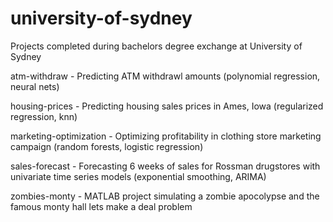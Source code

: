 # university-of-sydney

Projects completed during bachelors degree exchange at University of Sydney

atm-withdraw - Predicting ATM withdrawl amounts (polynomial regression, neural nets)

housing-prices - Predicting housing sales prices in Ames, Iowa (regularized regression, knn)

marketing-optimization - Optimizing profitability in clothing store marketing campaign (random forests, logistic regression)

sales-forecast - Forecasting 6 weeks of sales for Rossman drugstores with univariate time series models (exponential smoothing, ARIMA)

zombies-monty - MATLAB project simulating a zombie apocolypse and the famous monty hall lets make a deal problem
